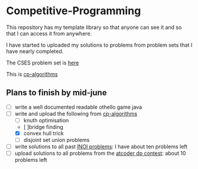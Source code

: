 # Competitive-Programming

This repository has my template library so that anyone can see it and so that I can access it from anywhere.

I have started to uploaded my solutions to problems from problem sets that I have nearly completed.

The CSES problem set is [here](https://cses.fi/problemset/)

This is [cp-algorithms](https://cp-algorithms.com/)

## Plans to finish by mid-june

- [ ] write a well documented readable othello game java
- [ ] write and upload the following from [cp-algorithms](https://cp-algorithms.com)
  - [ ] knuth optimisation
  - [ ]bridge finding
  - [x] convex hull trick
  - [ ] disjoint set union problems
- [ ] write solutions to all past [INOI problems](https://www.codechef.com/INOIPRAC): I have about ten problems left
- [ ] upload solutions to all problems from the [atcoder dp contest](https://atcoder.jp/contests/dp/tasks): about 10 problems left
